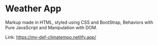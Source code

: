 # Weather App

Markup made in HTML, styled using CSS and BootStrap, Behaviors with Pure JavaScript and Manipulation with DOM.

Link: https://my-def-climatempo.netlify.app/
